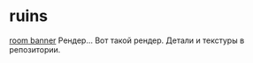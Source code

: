 # ruins
[room banner](Roomruins_20250604135045.png)
Рендер...
Вот такой рендер. Детали и текстуры в репозитории.
